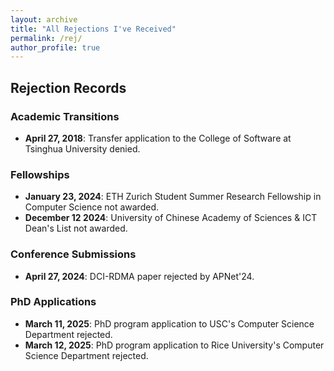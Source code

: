 ```yaml
---
layout: archive
title: "All Rejections I've Received"
permalink: /rej/
author_profile: true
---
```


## Rejection Records

### Academic Transitions
- **April 27, 2018**: Transfer application to the College of Software at Tsinghua University denied.

### Fellowships
- **January 23, 2024**: ETH Zurich Student Summer Research Fellowship in Computer Science not awarded.
- **December 12 2024**: University of Chinese Academy of Sciences & ICT Dean's List not awarded.

### Conference Submissions
- **April 27, 2024**: DCI-RDMA paper rejected by APNet'24.

### PhD Applications
- **March 11, 2025**: PhD program application to USC's Computer Science Department rejected.
- **March 12, 2025**: PhD program application to Rice University's Computer Science Department rejected.    